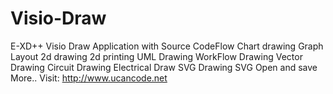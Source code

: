 # Visio-Draw
E-XD++ Visio Draw Application with Source CodeFlow Chart drawing
Graph Layout
2d drawing
2d printing
UML Drawing
WorkFlow Drawing
Vector Drawing
Circuit Drawing
Electrical Draw
SVG Drawing
SVG Open and save
More.. Visit: http://www.ucancode.net
